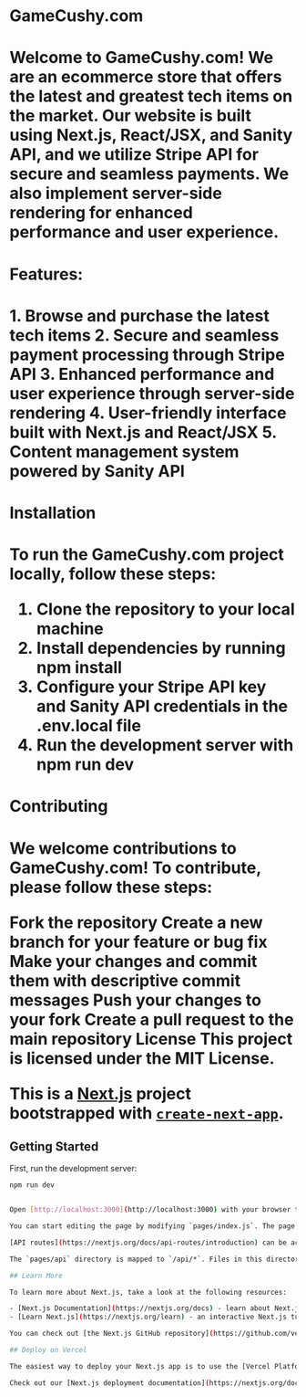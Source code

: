 <h1>GameCushy.com<h1>
Welcome to GameCushy.com! We are an ecommerce store that offers the latest and greatest tech items on the market. Our website is built using Next.js, React/JSX, and Sanity API, and we utilize Stripe API for secure and seamless payments. We also implement server-side rendering for enhanced performance and user experience.

<h1>Features:<h1>
1. Browse and purchase the latest tech items
2. Secure and seamless payment processing through Stripe API
3. Enhanced performance and user experience through server-side rendering
4. User-friendly interface built with Next.js and React/JSX
5. Content management system powered by Sanity API

<h1>Installation<h1>
To run the GameCushy.com project locally, follow these steps:

1. Clone the repository to your local machine
2. Install dependencies by running npm install
3. Configure your Stripe API key and Sanity API credentials in the .env.local file
4. Run the development server with npm run dev

<h1>Contributing<h1>
We welcome contributions to GameCushy.com! To contribute, please follow these steps:

Fork the repository
Create a new branch for your feature or bug fix
Make your changes and commit them with descriptive commit messages
Push your changes to your fork
Create a pull request to the main repository
License
This project is licensed under the MIT License.



This is a [Next.js](https://nextjs.org/) project bootstrapped with [`create-next-app`](https://github.com/vercel/next.js/tree/canary/packages/create-next-app).

## Getting Started

First, run the development server:

```bash
npm run dev


Open [http://localhost:3000](http://localhost:3000) with your browser to see the result.

You can start editing the page by modifying `pages/index.js`. The page auto-updates as you edit the file.

[API routes](https://nextjs.org/docs/api-routes/introduction) can be accessed on [http://localhost:3000/api/hello](http://localhost:3000/api/hello). This endpoint can be edited in `pages/api/hello.js`.

The `pages/api` directory is mapped to `/api/*`. Files in this directory are treated as [API routes](https://nextjs.org/docs/api-routes/introduction) instead of React pages.

## Learn More

To learn more about Next.js, take a look at the following resources:

- [Next.js Documentation](https://nextjs.org/docs) - learn about Next.js features and API.
- [Learn Next.js](https://nextjs.org/learn) - an interactive Next.js tutorial.

You can check out [the Next.js GitHub repository](https://github.com/vercel/next.js/) - your feedback and contributions are welcome!

## Deploy on Vercel

The easiest way to deploy your Next.js app is to use the [Vercel Platform](https://vercel.com/new?utm_medium=default-template&filter=next.js&utm_source=create-next-app&utm_campaign=create-next-app-readme) from the creators of Next.js.

Check out our [Next.js deployment documentation](https://nextjs.org/docs/deployment) for more details.
